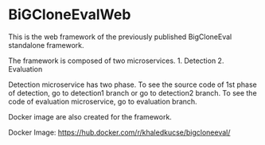 # BiGCloneEvalWeb
This is the web framework of the previously published BigCloneEval standalone framework.

The framework is composed of two microservices. 1. Detection  2. Evaluation

Detection microservice has two phase. To see the source code of 1st phase of detection, go to detection1 branch or go to detection2 branch. To see the code of evaluation microservice, go to evaluation branch.

Docker image are also created for the framework.

Docker Image: https://hub.docker.com/r/khaledkucse/bigcloneeval/
